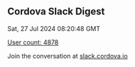 ## Cordova Slack Digest
Sat, 27 Jul 2024 08:20:48 GMT

[User count: 4878](https://cordova.slack.com/)


Join the conversation at [slack.cordova.io](http://slack.cordova.io/)
